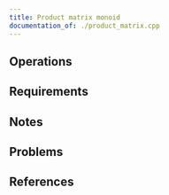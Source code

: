 ```yaml
---
title: Product matrix monoid
documentation_of: ./product_matrix.cpp
---
```


## Operations

## Requirements

## Notes

## Problems

## References
